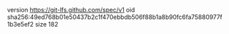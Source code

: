 version https://git-lfs.github.com/spec/v1
oid sha256:49ed768b01e50437b2c1f470ebbdb506f88b1a8b90fc6fa75880977f1b3e5ef2
size 182
